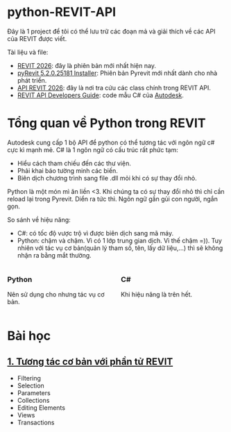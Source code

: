 # python-REVIT-API
Đây là 1 project để tôi có thể lưu trữ các đoạn mả và giải thích về các API của REVIT được viết.

Tài liệu và file:
 - [REVIT 2026](https://drive.google.com/file/d/1Sa2_jeIE9PyUkd2nIdfET08NyOALSWCo/view): đây là phiên bản mới nhất hiện nay.
 - [ pyRevit 5.2.0.25181 Installer](https://github.com/pyrevitlabs/pyRevit/releases/download/v5.2.0.25181%2B1332/pyRevit_5.2.0.25181_admin_signed.exe): Phiên bản Pyrevit mới nhất dành cho nhà phát triển.
 - [API REVIT 2026](https://www.revitapidocs.com/2026/): đây là nơi tra cứu các class chính trong REVIT API.
- [REVIT API Developers Guide](https://help.autodesk.com/view/RVT/2024/ENU/?guid=Revit_API_Revit_API_Developers_Guide_html): code mẫu C# của [Autodesk](https://help.autodesk.com/view/RVT/2024/ENU/).

# Tổng quan về Python trong REVIT

Autodesk cung cấp 1 bộ API để python có thể tương tác với ngôn ngữ c# cực kì mạnh mẻ. C# là 1 ngôn ngữ có cấu trúc rất phức tạm:
- Hiểu cách tham chiếu đến các thư viện.
- Phải khai báo tường minh các biến.
- Biên dịch chương trình sang file .dll mỏi khi có sự thay đổi nhỏ.

    
Python là một món mì ăn liền <3. Khi chúng ta có sự thay đổi nhỏ thì chỉ cần reload lại trong Pyrevit. Diển ra tức thì. Ngôn ngữ gần gủi con người, ngắn gọn.


So sánh về hiệu năng: </br>
+ C#:  có tốc độ vược trộ vì được biên dịch sang mã máy.
+ Python: chậm và chậm. Vì có 1 lớp trung gian dịch. Vì thế chậm =)). Tuy nhiên với tác vụ cơ bản(quản lý tham số, tên, lấy dữ liệu,...) thì sẽ không nhận ra bằng mắt thường.

<div style="display: flex; justify-content: space-between;">

  <div style="width: 48%;">
    <h3>Python</h3>
    <p>
        Nên sử dụng cho nhưng tác vụ cơ bản.
    </p>
  </div>

  <div style="width: 48%;">
    <h3>C#</h3>
    <p>
        Khi hiệu năng là trên hết.
    </p>
  </div>

</div>


# Bài học

## [1. Tương tác cơ bản với phần tử REVIT](source/chuong_1/README.md)
 - Filtering
 - Selection
 - Parameters
 - Collections
 - Editing Elements
 - Views
 - Transactions